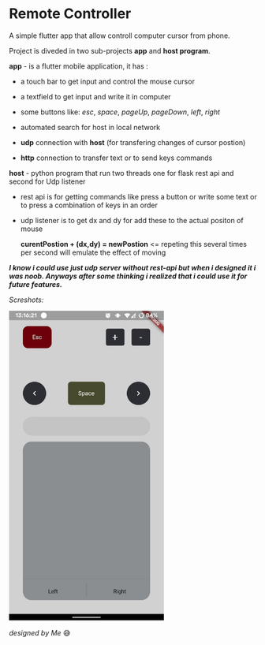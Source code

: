 # Remote Controller

A simple flutter app that allow controll computer cursor from phone. 

Project is diveded in  two sub-projects **app** and **host program**.

**app** - is a flutter mobile application, it has : 

- a touch bar to get input and control the mouse cursor

- a textfield to get input and write it in computer

- some buttons like: *esc*, *space*, *pageUp*, *pageDown*, *left*, *right* 

- automated search for host in local network

- **udp** connection with **host** (for transfering changes of cursor postion)

- **http** connection to transfer text or to send keys commands

**host** - python program that run two threads one for flask rest api and second for Udp listener 

- rest api is for getting commands like press a button or write some text or to press a combination of keys in an order

- udp listener is to get dx and dy for add these to the actual positon of mouse
  
  **curentPostion + (dx,dy) = newPostion** <= repeting this several times per second will emulate the effect of moving 

***I know i could use just udp server without rest-api but when i designed it i was noob. Anyways after some thinking i realized that i could use it for future features.***

*Screshots:*

<img title="" src="assets/screen.jpg" alt="screen" width="314">

*designed by Me* 😅
